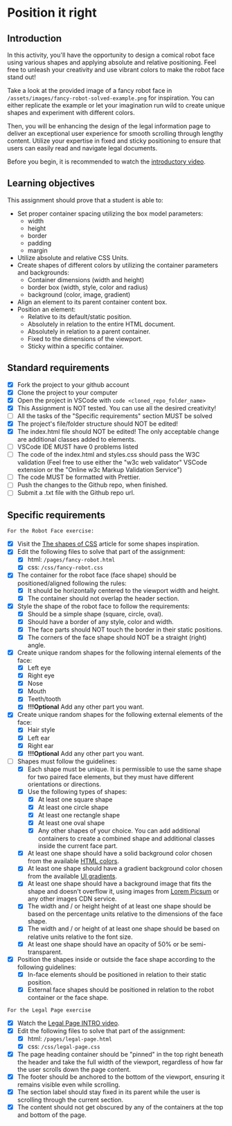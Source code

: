 # Position it right

## Introduction

In this activity, you'll have the opportunity to design a comical robot face
using various shapes and applying absolute and relative positioning. Feel free
to unleash your creativity and use vibrant colors to make the robot face stand
out!

Take a look at the provided image of a fancy robot face in
`/assets/images/fancy-robot-solved-example.png` for inspiration. You can either
replicate the example or let your imagination run wild to create unique shapes
and experiment with different colors.

Then, you will be enhancing the design of the legal information page to deliver
an exceptional user experience for smooth scrolling through lengthy content.
Utilize your expertise in fixed and sticky positioning to ensure that users can
easily read and navigate legal documents.

Before you begin, it is recommended to watch the
[introductory video](https://www.loom.com/share/3c655c8a97ce4783a4698d7968c03c33?sid=c05fcac8-f559-4de4-9ccd-6f167be3d6bd).

## Learning objectives

This assignment should prove that a student is able to:

- Set proper container spacing utilizing the box model parameters:
  - width
  - height
  - border
  - padding
  - margin
- Utilize absolute and relative CSS Units.
- Create shapes of different colors by utilizing the container parameters and
  backgrounds:
  - Container dimensions (width and height)
  - border box (width, style, color and radius)
  - background (color, image, gradient)
- Align an element to its parent container content box.
- Position an element:
  - Relative to its default/static position.
  - Absolutely in relation to the entire HTML document.
  - Absolutely in relation to a parent container.
  - Fixed to the dimensions of the viewport.
  - Sticky within a specific container.

## Standard requirements

- [x] Fork the project to your github account
- [x] Clone the project to your computer
- [x] Open the project in VSCode with `code <cloned_repo_folder_name>`
- [x] This Assignment is NOT tested. You can use all the desired creativity!
- [ ] All the tasks of the "Specific requirements" section MUST be solved
- [x] The project's file/folder structure should NOT be edited!
- [x] The index.html file should NOT be edited! The only acceptable change are
      additional classes added to elements.
- [ ] VSCode IDE MUST have 0 problems listed
- [ ] The code of the index.html and styles.css should pass the W3C validation
      (Feel free to use either the "w3c web validator" VSCode extension or the
      "Online w3c Markup Validation Service")
- [ ] The code MUST be formatted with Prettier.
- [ ] Push the changes to the Github repo, when finished.
- [ ] Submit a .txt file with the Github repo url.

## Specific requirements

`For the Robot Face exercise:`

- [x] Visit the [The shapes of CSS](https://css-tricks.com/the-shapes-of-css/)
      article for some shapes inspiration.
- [x] Edit the following files to solve that part of the assignment:
  - [x] html: `/pages/fancy-robot.html`
  - [x] css: `/css/fancy-robot.css`
- [x] The container for the robot face (face shape) should be positioned/aligned
      following the rules:
  - [x] It should be horizontally centered to the viewport width and height.
  - [x] The container should not overlap the header section.
- [x] Style the shape of the robot face to follow the requirements:
  - [x] Should be a simple shape (square, circle, oval).
  - [x] Should have a border of any style, color and width.
  - [x] The face parts should NOT touch the border in their static positions.
  - [x] The corners of the face shape should NOT be a straight (right) angle.
- [x] Create unique random shapes for the following internal elements of the
      face:
  - [x] Left eye
  - [x] Right eye
  - [x] Nose
  - [x] Mouth
  - [x] Teeth/tooth
  - [x] **!!!Optional** Add any other part you want.
- [x] Create unique random shapes for the following external elements of the
      face:
  - [x] Hair style
  - [x] Left ear
  - [x] Right ear
  - [x] **!!!Optional** Add any other part you want.
- [ ] Shapes must follow the guidelines:
  - [x] Each shape must be unique. It is permissible to use the same shape for
        two paired face elements, but they must have different orientations or
        directions.
  - [x] Use the following types of shapes:
    - [x] At least one square shape
    - [x] At least one circle shape
    - [x] At least one rectangle shape
    - [x] At least one oval shape
    - [x] Any other shapes of your choice. You can add additional containers to
          create a combined shape and additional classes inside the current face
          part.
  - [x] At least one shape should have a solid background color chosen from the
        available [HTML colors](https://www.w3schools.com/html/html_colors.asp).
  - [x] At least one shape should have a gradient background color chosen from
        the available [UI gradients](https://uigradients.com/).
  - [x] At least one shape should have a background image that fits the shape
        and doesn't overflow it, using images from
        [Lorem Picsum](https://picsum.photos/) or any other images CDN service.
  - [x] The width and / or height height of at least one shape should be based
        on the percentage units relative to the dimensions of the face shape.
  - [x] The width and / or height of at least one shape should be based on
        relative units relative to the font size.
  - [x] At least one shape should have an opacity of 50% or be semi-transparent.
- [x] Position the shapes inside or outside the face shape according to the
      following guidelines:
  - [x] In-face elements should be positioned in relation to their static
        position.
  - [x] External face shapes should be positioned in relation to the robot
        container or the face shape.

`For the Legal Page exercise`

- [x] Watch the
      [Legal Page INTRO video](https://www.loom.com/share/3c655c8a97ce4783a4698d7968c03c33?sid=b776b29f-cecb-4cc7-8663-7c3f1722f190).
- [x] Edit the following files to solve that part of the assignment:
  - [x] html: `/pages/legal-page.html`
  - [x] css: `/css/legal-page.css`
- [x] The page heading container should be "pinned" in the top right beneath the
      header and take the full width of the viewport, regardless of how far the
      user scrolls down the page content.
- [x] The footer should be anchored to the bottom of the viewport, ensuring it
      remains visible even while scrolling.
- [x] The section label should stay fixed in its parent while the user is
      scrolling through the current section.
- [x] The content should not get obscured by any of the containers at the top
      and bottom of the page.
